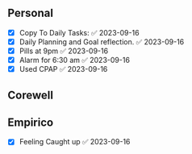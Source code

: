
## Personal 
- [x] Copy To Daily Tasks: ✅ 2023-09-16
- [x] Daily Planning and Goal reflection. ✅ 2023-09-16
- [x] Pills at 9pm ✅ 2023-09-16
- [x] Alarm for 6:30 am ✅ 2023-09-16
- [x] Used CPAP ✅ 2023-09-16
## Corewell

## Empirico
- [x] Feeling Caught up ✅ 2023-09-16